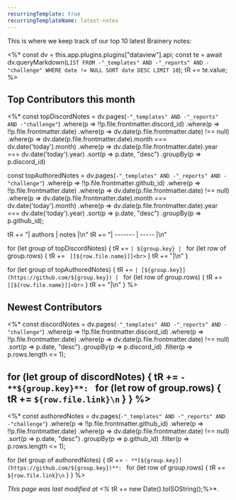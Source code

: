 ```yaml
---
recurringTemplate: true
recurringTemplateName: latest-notes
---
```


This is where we keep track of our top 10 latest Brainery notes:

<%*
const dv = this.app.plugins.plugins["dataview"].api;
const te = await dv.queryMarkdown(`LIST FROM -"_templates" AND -"_reports" AND -"challenge" WHERE date != NULL SORT date DESC LIMIT 10`);
tR += te.value;
%>

## Top Contributors this month

<%*
const topDiscordNotes = dv.pages(`-"_templates" AND -"_reports" AND -"challenge"`)
	.where(p => !!p.file.frontmatter.discord_id)
	.where(p => !!p.file.frontmatter.date)
    .where(p => dv.date(p.file.frontmatter.date) !== null)
    .where(p => dv.date(p.file.frontmatter.date).month === dv.date('today').month)
    .where(p => dv.date(p.file.frontmatter.date).year === dv.date('today').year)
    .sort(p => p.date, "desc")
	.groupBy(p => p.discord_id)

const topAuthoredNotes = dv.pages(`-"_templates" AND -"_reports" AND -"challenge"`)
	.where(p => !!p.file.frontmatter.github_id)
	.where(p => !!p.file.frontmatter.date)
    .where(p => dv.date(p.file.frontmatter.date) !== null)
    .where(p => dv.date(p.file.frontmatter.date).month === dv.date('today').month)
    .where(p => dv.date(p.file.frontmatter.date).year === dv.date('today').year)
    .sort(p => p.date, "desc")
	.groupBy(p => p.github_id);

tR += "| authors | notes |\n"
tR += "| ------- | ----- |\n"

for (let group of topDiscordNotes) {
	tR += `| ${group.key} | `
	for (let row of group.rows) {
		tR += ` [[${row.file.name}]]<br>`
	}
	tR += "|\n"
}

for (let group of topAuthoredNotes) {
	tR += `| [${group.key}](https://github.com/${group.key}) | `
	for (let row of group.rows) {
		tR += ` [[${row.file.name}]]<br>`
	}
	tR += "|\n"
}
%>


## Newest Contributors

<%*
const discordNotes = dv.pages(`-"_templates" AND -"_reports" AND -"challenge"`)
	.where(p => !!p.file.frontmatter.discord_id)
	.where(p => !!p.file.frontmatter.date)
    .where(p => dv.date(p.file.frontmatter.date) !== null)
    .sort(p => p.date, "desc")
	.groupBy(p => p.discord_id)
	.filter(p => p.rows.length <= 1);

for (let group of discordNotes) {
	tR += `- **${group.key}**: `
	for (let row of group.rows) {
		tR += `${row.file.link}\n`
	}
}
%>
---
<%*
const authoredNotes = dv.pages(`-"_templates" AND -"_reports" AND -"challenge"`)
	.where(p => !!p.file.frontmatter.github_id)
	.where(p => !!p.file.frontmatter.date)
    .where(p => dv.date(p.file.frontmatter.date) !== null)
    .sort(p => p.date, "desc")
	.groupBy(p => p.github_id)
	.filter(p => p.rows.length <= 1);

for (let group of authoredNotes) {
	tR += `- **[${group.key}](https://github.com/${group.key})**: `
	for (let row of group.rows) {
		tR += `${row.file.link}\n`
	}
}
%>

*This page was last modified at <%* tR += new Date().toISOString();%>*.